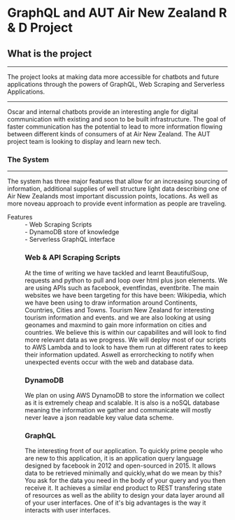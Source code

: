 # GraphQL and AUT Air New Zealand R & D Project

## What is the project
---
The project looks at making data more accessible for chatbots and future applications through the powers of GraphQL, Web Scraping and Serverless Applications.

---

Oscar and internal chatbots provide an interesting angle for digital communication with existing and soon to be built infrastructure. The goal of faster communication has the  potential to lead to more information flowing between different kinds of consumers of at Air New Zealand. The AUT project team is looking to display and learn new tech.

### The System
---

The system has three major features that allow for an increasing sourcing of information, additional supplies of well structure light data describing one of Air New Zealands most important discussion points, locations. As well as more noveau approach to provide event information as people are traveling.
  <dl>
<dt>Features</dt>
<dd>- Web Scraping Scripts</dt>
<dd>- DynamoDB store of knowledge</dt>
<dd>- Serverless GraphQL interface</dt>

### Web & API Scraping Scripts
At the time of writing we have tackled and learnt BeautifulSoup, requests and python to pull and loop over html plus json elements. We are using APIs such as facebook, eventfindas, eventbrite.
The main websites we have been targeting for this have been: Wikipedia, which we have been using to draw information around Continents, Countries, Cities and Towns. Tourism New Zealand for interesting tourism information and events. and  we are also looking at using geonames and maxmind to gain more information on cities and countries. 
We believe this is within our capabilites and will look to find more relevant data as we progress.
We will deploy most of our scripts to AWS Lambda and to look to have them run at different rates to keep their  information updated. 
Aswell as errorchecking to notify when unexpected events occur with the web and database data.

### DynamoDB
 We plan on using AWS DynamoDB to store the information we collect as it is extremely cheap and scalable. It is also is a noSQL database meaning the information we gather and communicate will mostly never leave a json readable key value data scheme.
 
 ### GraphQL
 The interesting front of our application. To quickly prime people who are new to this application, it is an application query language designed by facebook in 2012 and open-sourced in 2015.
 It allows data to be retrieved minimally and quickly,what do we mean by this?
 You ask for the data you need in the body of your query and you then receive it.
 It achieves a similar end product to REST transfering state of resources as well as the ability to design your data layer around all of your user interfaces.
 One of it's big advantages is the way it interacts with user interfaces.
